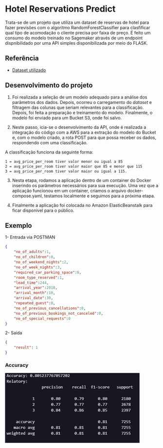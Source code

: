 # Hotel Reservations Predict

Trata-se de um projeto que utiliza um dataset de reservas de hotel para fazer previsões com o algoritmo RandomForestClassifier para clasfificar qual tipo de acomodação o cliente precisa por faixa de preço.
É feito um consumo do modelo treinado no Sagemaker através de um endpoint dispnibilidado por uma API simples disponibilizada por meio do FLASK.

## Referência

 - [Dataset utilizado](https://www.kaggle.com/datasets/ahsan81/hotel-reservations-classification-dataset)
 


## Desenvolvimento do projeto

1. Foi realizada a seleção de um modelo adequado para a análise dos parâmetros dos dados. Depois, ocorreu o carregamento do _dataset_ e filtragem das colunas que seriam relevantes para a classificação. Depois, foi feita a preparação e treinamento do modelo. Finalmente, o modelo foi enviado para um Bucket S3, onde foi salvo.

2. Neste passo, icia-se o desenvolvimento da API, onde é realizada a integração do código com a AWS para a extração do modelo do Bucket e, com o modelo criado, a rota POST para que possa receber os dados, respondendo com uma classificação.

A classificação funciona da seguinte forma:

    1 = avg_price_per_room tiver valor menor ou igual a 85
    2 = avg_price_per_room tiver valor maior que 85 e menor que 115
    3 = avg_price_per_room tiver valor maior ou igual a 115.

3. Nesta etapa, rodamos a aplicação dentro de um container do Docker inserindo os parâmetros necessários para sua execução. Uma vez que a aplicação funcionou em um container, criamos o arquivo docker-compose.yaml, testamos localmente e seguimos para a próxima etapa.

4. Finalmente a aplicação foi colocada no Amazon ElasticBeanstalk para ficar disponível para o público.

## Exemplo

1- Entrada via POSTMAN
```json
{
	"no_of_adults":1,
	"no_of_children":0,
	"no_of_weekend_nights":2,
	"no_of_week_nights":3,
	"required_car_parking_space":0,
	"room_type_reserved":1,
	"lead_time":244,
	"arrival_year":2018,
	"arrival_month":10,
	"arrival_date":30,
	"repeated_guest":0,
	"no_of_previous_cancellations":0,
	"no_of_previous_bookings_not_canceled":0,
	"no_of_special_requests":0
}
```

2- Saída
```json
{
	"result": 1
}
```
### Accuracy 
![Alt text](public\accuracyscore.png)